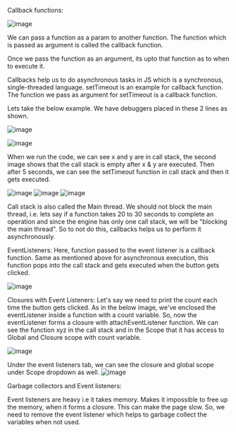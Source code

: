 Callback functions:

![image](https://github.com/Gayathri229/JavaScript/assets/60467364/a70ddcb4-48a0-4b64-b544-7a66e4ec25f7)

We can pass a function as a param to another function. The function which is passed as argument is called the callback function.

Once we pass the function as an argument, its upto that function as to when to execute it.

Callbacks help us to do asynchronous tasks in JS which is a synchronous, single-threaded language.
setTimeout is an example for callback function. The function we pass as argument for setTimeout is a callback function.

Lets take the below example. We have debuggers placed in these 2 lines as shown.

![image](https://github.com/Gayathri229/JavaScript/assets/60467364/3f094e35-57a0-41ad-bff0-8aedf7fc4835)

![image](https://github.com/Gayathri229/JavaScript/assets/60467364/60abfc9c-72ec-49f4-97c4-8c146a2c66ed)

When we run the code, we can see x and y are in call stack, the second image shows that the call stack is empty after x & y are executed. Then after 5 seconds, we can see the setTimeout function in call stack and then it gets executed.  

![image](https://github.com/Gayathri229/JavaScript/assets/60467364/57494215-f134-4893-b3e5-4f127513809c)
![image](https://github.com/Gayathri229/JavaScript/assets/60467364/028c911b-15dd-43f1-a2f2-caf96a2ee23c)
![image](https://github.com/Gayathri229/JavaScript/assets/60467364/dac5f2c1-0f5c-4334-be89-cb35adc30951)

Call stack is also called the Main thread. We should not block the main thread, i.e. lets say if a function takes 20 to 30 seconds to complete an operation and since the engine has only one call stack, we will be "blocking the main thread". So to not do this, callbacks helps us to perform it asynchronously.


EventListeners:
Here, function passed to the event listener is a callback function. Same as mentioned above for asynchronous execution, this function pops into the call stack and gets executed when the button gets clicked.

![image](https://github.com/Gayathri229/JavaScript/assets/60467364/bb41da6c-8a70-410d-bec4-a44f5ea68fe3)


Closures with Event Listeners:
Let's say we need to print the count each time the button gets clicked. As in the below image, we've enclosed the eventListener inside a function with a count variable. So, now the eventListener forms a closure with attachEventListener function. We can see the function xyz in the call stack and in the Scope that it has access to Global and Closure scope with count variable.  

![image](https://github.com/Gayathri229/JavaScript/assets/60467364/cf2f6325-ef99-44b5-91ed-65c33f85eb77)

Under the event listeners tab, we can see the closure and global scope under Scope dropdown as well.
![image](https://github.com/Gayathri229/JavaScript/assets/60467364/14588ecb-ed30-46f5-8e48-b1172ec99ddb)


Garbage collectors and Event listeners:

Event listeners are heavy i.e it takes memory. Makes it impossible to free up the memory, when it forms a closure. This can make the page slow. So, we need to remove the event listener which helps to garbage collect the variables when not used.

